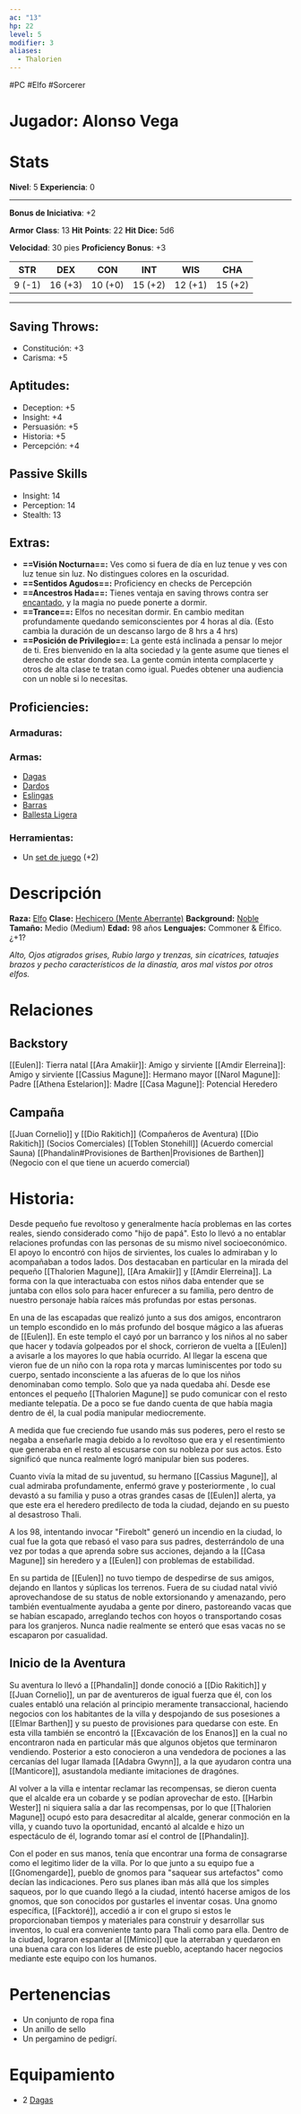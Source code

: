 ```yaml
---
ac: "13"
hp: 22
level: 5
modifier: 3
aliases:
  - Thalorien
---
```

#PC #Elfo #Sorcerer 
# Jugador: Alonso Vega
# Stats
**Nivel**: 5
**Experiencia**: 0
***
**Bonus de Iniciativa**: +2

**Armor** **Class**: 13
**Hit** **Points**: 22
**Hit Dice:** 5d6 

**Velocidad**: 30 pies
**Proficiency Bonus**: +3

|  STR   |   DEX   |   CON   |   INT   |   WIS   |   CHA   |
| :----: | :-----: | :-----: | :-----: | :-----: | :-----: |
| 9 (-1) | 16 (+3) | 10 (+0) | 15 (+2) | 12 (+1) | 15 (+2) |
***
## Saving Throws:
+ Constitución: +3
+ Carisma: +5
## **Aptitudes**:
+ Deception: +5
+ Insight: +4
+ Persuasión: +5
+ Historia: +5
+ Percepción: +4
## Passive Skills
- Insight: 14 
- Perception: 14
- Stealth: 13
## Extras:
+ **==Visión Nocturna==:** Ves como si fuera de día en luz tenue y ves con luz tenue sin luz. No distingues colores en la oscuridad.
+ **==Sentidos Agudos==:** Proficiency en checks de Percepción
+ **==Ancestros Hada==:** Tienes ventaja en saving throws contra ser [encantado](https://5e.tools/conditionsdiseases.html#charmed_phb), y la magia no puede ponerte a dormir.
+ **==Trance==:** Elfos no necesitan dormir. En cambio meditan profundamente quedando semiconscientes por 4 horas al día. (Esto cambia la duración de un descanso largo de 8 hrs a 4 hrs)
+ **==Posición de Privilegio==**: La gente está inclinada a pensar lo mejor de ti. Eres bienvenido en la alta sociedad y la gente asume que tienes el derecho de estar donde sea. La gente común intenta complacerte y otros de alta clase te tratan como igual. Puedes obtener una audiencia con un noble si lo necesitas.
## Proficiencies:
### Armaduras:
### Armas:
+ [Dagas](https://5e.tools/items.html#dagger_phb)
+ [Dardos](https://5e.tools/items.html#dart_phb)
+ [Eslingas](https://5e.tools/items.html#sling_phb)
+ [Barras](https://5e.tools/items.html#quarterstaff_phb)
+ [Ballesta Ligera](https://5e.tools/items.html#light%20crossbow_phb)
### Herramientas:
+ Un [set de juego](https://5e.tools/items.html#blankhash,flstsource:phb=1,flstmiscellaneous:mundane=1,flsttype:gaming%20set=1) (+2)
# Descripción
**Raza:** [Elfo](https://5e.tools/races.html#elf_phb)
**Clase:** [Hechicero (Mente Aberrante)](https://5e.tools/classes.html#sorcerer_phb,state:sub-aberrant-mind-tce=b1)
**Background:** [Noble](https://5e.tools/backgrounds.html#noble_phb)
**Tamaño:** Medio (Medium)
**Edad:** 98 años
**Lenguajes:** Commoner & Élfico. ¿+1?

*Alto, Ojos atigrados grises, Rubio largo y trenzas, sin cicatrices, tatuajes brazos y pecho característicos de la dinastía, aros mal vistos por otros elfos.*
# Relaciones
## Backstory
[[Eulen]]: Tierra natal
[[Ara Amakiir]]: Amigo y sirviente
[[Amdir Elerreina]]: Amigo y sirviente
[[Cassius Magune]]: Hermano mayor
[[Narol Magune]]: Padre
[[Athena Estelarion]]: Madre
[[Casa Magune]]: Potencial Heredero
## Campaña
[[Juan Cornelio]] y [[Dio Rakitich]] (Compañeros de Aventura)
[[Dio Rakitich]] (Socios Comerciales)
[[Toblen Stonehill]] (Acuerdo comercial Sauna)
[[Phandalin#Provisiones de Barthen|Provisiones de Barthen]] (Negocio con el que tiene un acuerdo comercial)
# Historia:
Desde pequeño fue revoltoso y generalmente hacía problemas en las cortes reales, siendo considerado como "hijo de papá". Esto lo llevó a no entablar relaciones profundas con las personas de su mismo nivel socioeconómico. El apoyo lo encontró con hijos de sirvientes, los cuales lo admiraban y lo acompañaban a todos lados. Dos destacaban en particular en la mirada del pequeño [[Thalorien Magune]], [[Ara Amakiir]] y [[Amdir Elerreina]]. 
La forma con la que interactuaba con estos niños daba entender que se juntaba con ellos solo para hacer enfurecer a su familia, pero dentro de nuestro personaje había raíces más profundas por estas personas.

En una de las escapadas que realizó junto a sus dos amigos, encontraron un templo escondido en lo más profundo del bosque mágico a las afueras de [[Eulen]]. En este templo el cayó por un barranco y los niños al no saber que hacer y todavía golpeados por el shock, corrieron de vuelta a [[Eulen]] a avisarle a los mayores lo que había ocurrido. Al llegar la escena que vieron fue de un niño con la ropa rota y marcas luminiscentes por todo su cuerpo, sentado inconsciente a las afueras de lo que los niños denominaban como templo. Solo que ya nada quedaba ahí. 
Desde ese entonces el pequeño [[Thalorien Magune]] se pudo comunicar con el resto mediante telepatía. De a poco se fue dando cuenta de que había magia dentro de él, la cual podía manipular mediocremente.

A medida que fue creciendo fue usando más sus poderes, pero el resto se negaba a enseñarle magia debido a lo revoltoso que era y el resentimiento que generaba en el resto al escusarse con su nobleza por sus actos. Esto significó que nunca realmente logró manipular bien sus poderes.

Cuanto vivía la mitad de su juventud, su hermano [[Cassius Magune]], al cual admiraba profundamente, enfermó grave y posteriormente , lo cual devastó a su familia y puso a otras grandes casas de [[Eulen]] alerta, ya que este era el heredero predilecto de toda la ciudad, dejando en su puesto al desastroso Thali.

A los 98, intentando invocar "Firebolt" generó un incendio en la ciudad, lo cual fue la gota que rebasó el vaso para sus padres, desterrándolo de una vez por todas a que aprenda sobre sus acciones, dejando a la [[Casa Magune]] sin heredero y a [[Eulen]] con problemas de estabilidad.

En su partida de [[Eulen]] no tuvo tiempo de despedirse de sus amigos, dejando en llantos y súplicas los terrenos. 
Fuera de su ciudad natal vivió aprovechandose de su status de noble extorsionando y amenazando, pero también eventualmente ayudaba a gente por dinero, pastoreando vacas que se habían escapado, arreglando techos con hoyos o transportando cosas para los granjeros. Nunca nadie realmente se enteró que esas vacas no se escaparon por casualidad.
## Inicio de la Aventura
Su aventura lo llevó a [[Phandalin]] donde conoció a [[Dio Rakitich]] y [[Juan Cornelio]], un par de aventureros de igual fuerza que él, con los cuales entabló una relación al principio meramente transaccional, haciendo negocios con los habitantes de la villa y despojando de sus posesiones a [[Elmar Barthen]] y su puesto de provisiones para quedarse con este. 
En esta villa también se encontró la [[Excavación de los Enanos]] en la cual no encontraron nada en particular más que algunos objetos que terminaron vendiendo. Posterior a esto conocieron a una vendedora de pociones a las cercanías del lugar llamada [[Adabra Gwynn]], a la que ayudaron contra una [[Manticore]], asustandola mediante imitaciones de dragónes.

Al volver a la villa e intentar reclamar las recompensas, se dieron cuenta que el alcalde era un cobarde y se podían aprovechar de esto. [[Harbin Wester]] ni siquiera salía a dar las recompensas, por lo que [[Thalorien Magune]] ocupó esto para desacreditar al alcalde, generar conmoción en la villa, y cuando tuvo la oportunidad, encantó al alcalde e hizo un espectáculo de él, logrando tomar así el control de [[Phandalin]].

Con el poder en sus manos, tenía que encontrar una forma de consagrarse como el legitimo lider de la villa. Por lo que junto a su equipo fue a [[Gnomengarde]], pueblo de gnomos para "saquear sus artefactos" como decían las indicaciones. Pero sus planes iban más allá que los simples saqueos, por lo que cuando llegó a la ciudad, intentó hacerse amigos de los gnomos, que son conocidos por gustarles el inventar cosas. Una gnomo específica, [[Facktoré]], accedió a ir con el grupo si estos le proporcionaban tiempos y materiales para construir y desarrollar sus inventos, lo cual era conveniente tanto para Thali como para ella.
Dentro de la ciudad, lograron espantar al [[Mímico]] que la aterraban y quedaron en una buena cara con los lideres de este pueblo, aceptando hacer negocios mediante este equipo con los humanos.
# Pertenencias
+ Un conjunto de ropa fina
+ Un anillo de sello
+ Un pergamino de pedigrí.
# Equipamiento
+ 2 [Dagas](https://5e.tools/items.html#dagger_phb)